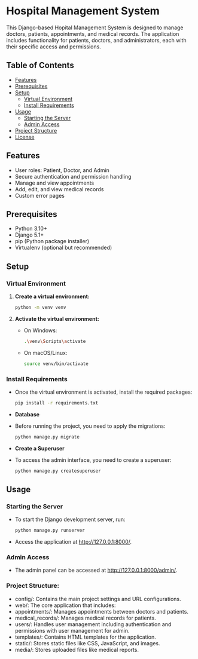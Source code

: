 # Hospital Management System

This Django-based Hopital Management System is designed to manage doctors, patients, appointments, and medical records. The application includes functionality for patients, doctors, and administrators, each with their specific access and permissions.

## Table of Contents

- [Features](#features)
- [Prerequisites](#prerequisites)
- [Setup](#setup)
  - [Virtual Environment](#virtual-environment)
  - [Install Requirements](#install-requirements)
- [Usage](#usage)
  - [Starting the Server](#starting-the-server)
  - [Admin Access](#admin-access)
- [Project Structure](#project-structure)
- [License](#license)

## Features

- User roles: Patient, Doctor, and Admin
- Secure authentication and permission handling
- Manage and view appointments
- Add, edit, and view medical records
- Custom error pages

## Prerequisites

- Python 3.10+
- Django 5.1+
- pip (Python package installer)
- Virtualenv (optional but recommended)

## Setup

### Virtual Environment

1. **Create a virtual environment:**

   ```bash
   python -m venv venv
2. **Activate the virtual environment:**
    - On Windows:
      ```bash
      .\venv\Scripts\activate
    - On macOS/Linux:
       ```bash
       source venv/bin/activate
### Install Requirements
- Once the virtual environment is activated, install the required packages:

  ```bash
  pip install -r requirements.txt
- **Database**
- Before running the project, you need to apply the migrations:
  ```bash
  python manage.py migrate
- **Create a Superuser**
- To access the admin interface, you need to create a superuser:
  ```bash
  python manage.py createsuperuser
## Usage
### Starting the Server
  - To start the Django development server, run:
     ```bash
     python manage.py runserver
  - Access the application at http://127.0.0.1:8000/.

### Admin Access
  - The admin panel can be accessed at http://127.0.0.1:8000/admin/.

### Project Structure:
   - config/: Contains the main project settings and URL 
     configurations.
   - web/: The core application that includes:
   - appointments/: Manages appointments between doctors and 
     patients.
   - medical_records/: Manages medical records for patients.
   - users/: Handles user management including authentication and 
     permissions with user management for admin.
   - templates/: Contains HTML templates for the application.
   - static/: Stores static files like CSS, JavaScript, and images.
   - media/: Stores uploaded files like medical reports.
